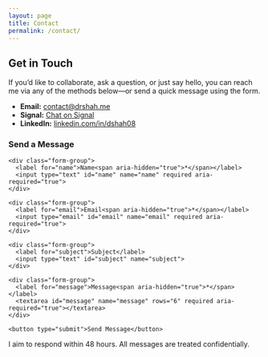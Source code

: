 ```yaml
---
layout: page
title: Contact
permalink: /contact/
---
```


<div class="contact-page">

  <h2>Get in Touch</h2>
  <p>If you’d like to collaborate, ask a question, or just say hello, you can reach me via any of the methods below—or send a quick message using the form.</p>

  <!-- Contact Links -->
  <ul>
    <li><strong>Email:</strong> <a href="mailto:contact@drshah.me">contact@drshah.me</a></li>
    <li><strong>Signal:</strong> <a href="https://signal.me/#eu/irdorGIukyc7Gz8n648RzyfslZuwUsgwuKfmu8ChpQ9fVgVhG6BDAK2xoQoQKXZ5">Chat on Signal</a></li>
    <li><strong>LinkedIn:</strong> <a href="https://www.linkedin.com/in/dshah08">linkedin.com/in/dshah08</a></li>
  </ul>

  <!-- Accessible Contact Form -->
  <form action="/send-message" method="post" aria-labelledby="contact-form-title">
    <h3 id="contact-form-title">Send a Message</h3>

    <div class="form-group">
      <label for="name">Name<span aria-hidden="true">*</span></label>
      <input type="text" id="name" name="name" required aria-required="true">
    </div>

    <div class="form-group">
      <label for="email">Email<span aria-hidden="true">*</span></label>
      <input type="email" id="email" name="email" required aria-required="true">
    </div>

    <div class="form-group">
      <label for="subject">Subject</label>
      <input type="text" id="subject" name="subject">
    </div>

    <div class="form-group">
      <label for="message">Message<span aria-hidden="true">*</span></label>
      <textarea id="message" name="message" rows="6" required aria-required="true"></textarea>
    </div>

    <button type="submit">Send Message</button>
  </form>

  <p class="note">I aim to respond within 48 hours. All messages are treated confidentially.</p>

</div>
